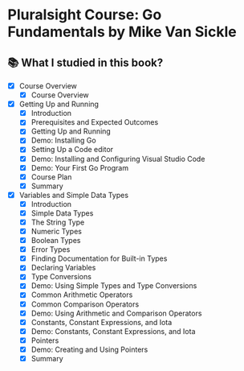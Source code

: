 # Pluralsight Course: Go Fundamentals by Mike Van Sickle

## 📚 What I studied in this book?

- [x] Course Overview
  - [x] Course Overview
- [x] Getting Up and Running
  - [x] Introduction
  - [x] Prerequisites and Expected Outcomes
  - [x] Getting Up and Running
  - [x] Demo: Installing Go
  - [x] Setting Up a Code editor
  - [x] Demo: Installing and Configuring Visual Studio Code
  - [x] Demo: Your First Go Program
  - [x] Course Plan
  - [x] Summary
- [x] Variables and Simple Data Types
  - [x] Introduction
  - [x] Simple Data Types
  - [x] The String Type
  - [x] Numeric Types
  - [x] Boolean Types
  - [x] Error Types
  - [x] Finding Documentation for Built-in Types
  - [x] Declaring Variables
  - [x] Type Conversions
  - [x] Demo: Using Simple Types and Type Conversions
  - [x] Common Arithmetic Operators
  - [x] Common Comparison Operators
  - [x] Demo: Using Arithmetic and Comparison Operators
  - [x] Constants, Constant Expressions, and Iota
  - [x] Demo: Constants, Constant Expressions, and Iota
  - [x] Pointers
  - [x] Demo: Creating and Using Pointers
  - [x] Summary